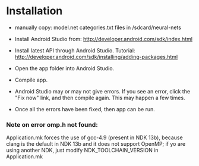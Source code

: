 # Installation

- manually copy: model.net categories.txt files in /sdcard/neural-nets

- Install Android Studio from: http://developer.android.com/sdk/index.html
- Install latest API through Android Studio. Tutorial: http://developer.android.com/sdk/installing/adding-packages.html
- Open the app folder into Android Studio.
- Compile app.
- Android Studio may or may not give errors. If you see an error, click the "Fix now" link, and then compile again. This may happen a few times.
- Once all the errors have been fixed, then app can be run.


### Note on error omp.h not found: 
Application.mk forces the use of gcc-4.9 (present in NDK 13b), because clang is the default in NDK 13b and it does not support OpenMP; if yo are using another NDK, just modify NDK_TOOLCHAIN_VERSION in Application.mk
